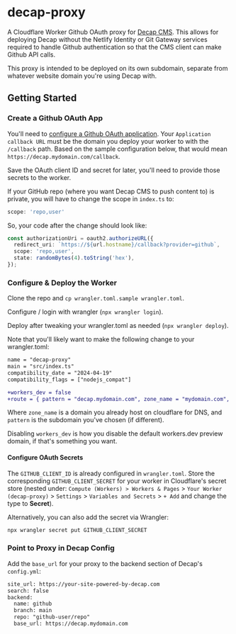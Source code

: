# decap-proxy

A Cloudflare Worker Github OAuth proxy for [Decap CMS](https://github.com/decaporg/decap-cms). This allows for deploying Decap without the Netlify Identity or Git Gateway services required to handle Github authentication so that the CMS client can make Github API calls.

This proxy is intended to be deployed on its own subdomain, separate from whatever website domain you're using Decap with.

## Getting Started

### Create a Github OAuth App

You'll need to [configure a Github OAuth application](https://github.com/settings/applications/new). Your `Application callback URL` must be the domain you deploy your worker to with the `/callback` path. Based on the sample configuration below, that would mean `https://decap.mydomain.com/callback`.

Save the OAuth client ID and secret for later, you'll need to provide those secrets to the worker.

If your GitHub repo (where you want Decap CMS to push content to) is private, you will have to change the scope in `index.ts` to:
```typescript
scope: 'repo,user'
```
So, your code after the change should look like:
```typescript
const authorizationUri = oauth2.authorizeURL({
  redirect_uri: `https://${url.hostname}/callback?provider=github`,
  scope: 'repo,user',
  state: randomBytes(4).toString('hex'),
});
```

### Configure & Deploy the Worker

Clone the repo and `cp wrangler.toml.sample wrangler.toml`.

Configure / login with wrangler (`npx wrangler login`).

Deploy after tweaking your wrangler.toml as needed (`npx wrangler deploy`).

Note that you'll likely want to make the following change to your wrangler.toml:

```diff
name = "decap-proxy"
main = "src/index.ts"
compatibility_date = "2024-04-19"
compatibility_flags = ["nodejs_compat"]

+workers_dev = false
+route = { pattern = "decap.mydomain.com", zone_name = "mydomain.com", custom_domain = true }
```

Where `zone_name` is a domain you already host on cloudflare for DNS, and `pattern` is the subdomain you've chosen (if different).

Disabling `workers_dev` is how you disable the default workers.dev preview domain, if that's something you want.

#### Configure OAuth Secrets

The `GITHUB_CLIENT_ID` is already configured in `wrangler.toml`. Store the corresponding `GITHUB_CLIENT_SECRET` for your worker in Cloudflare's secret store (nested under: `Compute (Workers) > Workers & Pages` > `Your Worker (decap-proxy)` > `Settings` > `Variables and Secrets` > `+ Add` and change the type to **Secret**).

Alternatively, you can also add the secret via Wrangler:

```bash
npx wrangler secret put GITHUB_CLIENT_SECRET
```

### Point to Proxy in Decap Config

Add the `base_url` for your proxy to the backend section of Decap's `config.yml`:

```diff
site_url: https://your-site-powered-by-decap.com
search: false
backend:
  name: github
  branch: main
  repo: "github-user/repo"
  base_url: https://decap.mydomain.com
```
